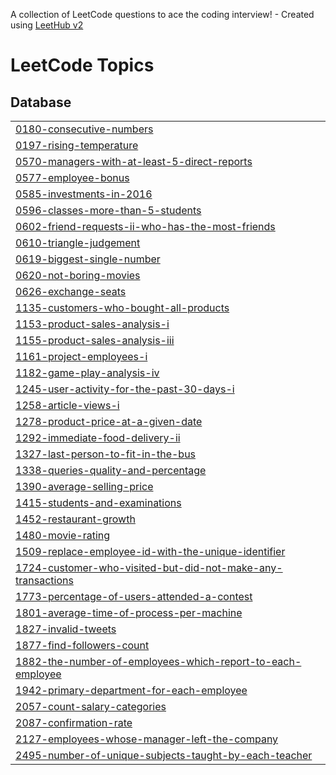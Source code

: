 A collection of LeetCode questions to ace the coding interview! - Created using [LeetHub v2](https://github.com/arunbhardwaj/LeetHub-2.0)
<!---LeetCode Topics Start-->
# LeetCode Topics
## Database
|  |
| ------- |
| [0180-consecutive-numbers](https://github.com/harshr1711/Harsh_Rawat_SQL_Leetcode/tree/master/0180-consecutive-numbers) |
| [0197-rising-temperature](https://github.com/harshr1711/Harsh_Rawat_SQL_Leetcode/tree/master/0197-rising-temperature) |
| [0570-managers-with-at-least-5-direct-reports](https://github.com/harshr1711/Harsh_Rawat_SQL_Leetcode/tree/master/0570-managers-with-at-least-5-direct-reports) |
| [0577-employee-bonus](https://github.com/harshr1711/Harsh_Rawat_SQL_Leetcode/tree/master/0577-employee-bonus) |
| [0585-investments-in-2016](https://github.com/harshr1711/Harsh_Rawat_SQL_Leetcode/tree/master/0585-investments-in-2016) |
| [0596-classes-more-than-5-students](https://github.com/harshr1711/Harsh_Rawat_SQL_Leetcode/tree/master/0596-classes-more-than-5-students) |
| [0602-friend-requests-ii-who-has-the-most-friends](https://github.com/harshr1711/Harsh_Rawat_SQL_Leetcode/tree/master/0602-friend-requests-ii-who-has-the-most-friends) |
| [0610-triangle-judgement](https://github.com/harshr1711/Harsh_Rawat_SQL_Leetcode/tree/master/0610-triangle-judgement) |
| [0619-biggest-single-number](https://github.com/harshr1711/Harsh_Rawat_SQL_Leetcode/tree/master/0619-biggest-single-number) |
| [0620-not-boring-movies](https://github.com/harshr1711/Harsh_Rawat_SQL_Leetcode/tree/master/0620-not-boring-movies) |
| [0626-exchange-seats](https://github.com/harshr1711/Harsh_Rawat_SQL_Leetcode/tree/master/0626-exchange-seats) |
| [1135-customers-who-bought-all-products](https://github.com/harshr1711/Harsh_Rawat_SQL_Leetcode/tree/master/1135-customers-who-bought-all-products) |
| [1153-product-sales-analysis-i](https://github.com/harshr1711/Harsh_Rawat_SQL_Leetcode/tree/master/1153-product-sales-analysis-i) |
| [1155-product-sales-analysis-iii](https://github.com/harshr1711/Harsh_Rawat_SQL_Leetcode/tree/master/1155-product-sales-analysis-iii) |
| [1161-project-employees-i](https://github.com/harshr1711/Harsh_Rawat_SQL_Leetcode/tree/master/1161-project-employees-i) |
| [1182-game-play-analysis-iv](https://github.com/harshr1711/Harsh_Rawat_SQL_Leetcode/tree/master/1182-game-play-analysis-iv) |
| [1245-user-activity-for-the-past-30-days-i](https://github.com/harshr1711/Harsh_Rawat_SQL_Leetcode/tree/master/1245-user-activity-for-the-past-30-days-i) |
| [1258-article-views-i](https://github.com/harshr1711/Harsh_Rawat_SQL_Leetcode/tree/master/1258-article-views-i) |
| [1278-product-price-at-a-given-date](https://github.com/harshr1711/Harsh_Rawat_SQL_Leetcode/tree/master/1278-product-price-at-a-given-date) |
| [1292-immediate-food-delivery-ii](https://github.com/harshr1711/Harsh_Rawat_SQL_Leetcode/tree/master/1292-immediate-food-delivery-ii) |
| [1327-last-person-to-fit-in-the-bus](https://github.com/harshr1711/Harsh_Rawat_SQL_Leetcode/tree/master/1327-last-person-to-fit-in-the-bus) |
| [1338-queries-quality-and-percentage](https://github.com/harshr1711/Harsh_Rawat_SQL_Leetcode/tree/master/1338-queries-quality-and-percentage) |
| [1390-average-selling-price](https://github.com/harshr1711/Harsh_Rawat_SQL_Leetcode/tree/master/1390-average-selling-price) |
| [1415-students-and-examinations](https://github.com/harshr1711/Harsh_Rawat_SQL_Leetcode/tree/master/1415-students-and-examinations) |
| [1452-restaurant-growth](https://github.com/harshr1711/Harsh_Rawat_SQL_Leetcode/tree/master/1452-restaurant-growth) |
| [1480-movie-rating](https://github.com/harshr1711/Harsh_Rawat_SQL_Leetcode/tree/master/1480-movie-rating) |
| [1509-replace-employee-id-with-the-unique-identifier](https://github.com/harshr1711/Harsh_Rawat_SQL_Leetcode/tree/master/1509-replace-employee-id-with-the-unique-identifier) |
| [1724-customer-who-visited-but-did-not-make-any-transactions](https://github.com/harshr1711/Harsh_Rawat_SQL_Leetcode/tree/master/1724-customer-who-visited-but-did-not-make-any-transactions) |
| [1773-percentage-of-users-attended-a-contest](https://github.com/harshr1711/Harsh_Rawat_SQL_Leetcode/tree/master/1773-percentage-of-users-attended-a-contest) |
| [1801-average-time-of-process-per-machine](https://github.com/harshr1711/Harsh_Rawat_SQL_Leetcode/tree/master/1801-average-time-of-process-per-machine) |
| [1827-invalid-tweets](https://github.com/harshr1711/Harsh_Rawat_SQL_Leetcode/tree/master/1827-invalid-tweets) |
| [1877-find-followers-count](https://github.com/harshr1711/Harsh_Rawat_SQL_Leetcode/tree/master/1877-find-followers-count) |
| [1882-the-number-of-employees-which-report-to-each-employee](https://github.com/harshr1711/Harsh_Rawat_SQL_Leetcode/tree/master/1882-the-number-of-employees-which-report-to-each-employee) |
| [1942-primary-department-for-each-employee](https://github.com/harshr1711/Harsh_Rawat_SQL_Leetcode/tree/master/1942-primary-department-for-each-employee) |
| [2057-count-salary-categories](https://github.com/harshr1711/Harsh_Rawat_SQL_Leetcode/tree/master/2057-count-salary-categories) |
| [2087-confirmation-rate](https://github.com/harshr1711/Harsh_Rawat_SQL_Leetcode/tree/master/2087-confirmation-rate) |
| [2127-employees-whose-manager-left-the-company](https://github.com/harshr1711/Harsh_Rawat_SQL_Leetcode/tree/master/2127-employees-whose-manager-left-the-company) |
| [2495-number-of-unique-subjects-taught-by-each-teacher](https://github.com/harshr1711/Harsh_Rawat_SQL_Leetcode/tree/master/2495-number-of-unique-subjects-taught-by-each-teacher) |
<!---LeetCode Topics End-->